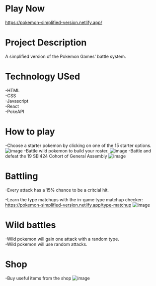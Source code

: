 # Play Now
https://pokemon-simplified-version.netlify.app/

# Project Description
A simplified version of the Pokemon Games' battle system.

# Technology USed
-HTML  
-CSS  
-Javascript  
-React  
-PokeAPI  

# How to play
-Choose a starter pokemon by clicking on one of the 15 starter options.
![image](src/assets/screenshots/screenshot4.png)
-Battle wild pokemon to build your roster.
![image](src/assets/screenshots/screenshot5.png)
-Battle and defeat the 19 SEI424 Cohort of General Assembly 
![image](src/assets/screenshots/screenshot6.png)

# Battling 
-Every attack has a 15% chance to be a critcial hit.  

-Learn the type matchups with the in-game type matchup checker:
https://pokemon-simplified-version.netlify.app/type-matchup
![image](src/assets/screenshots/screenshot7.png)


# Wild battles
-Wild pokemon will gain one attack with a random type.  
-Wild pokemon will use random attacks.

# Shop
-Buy useful items from the shop
![image](src/assets/screenshots/screenshot8.png)

